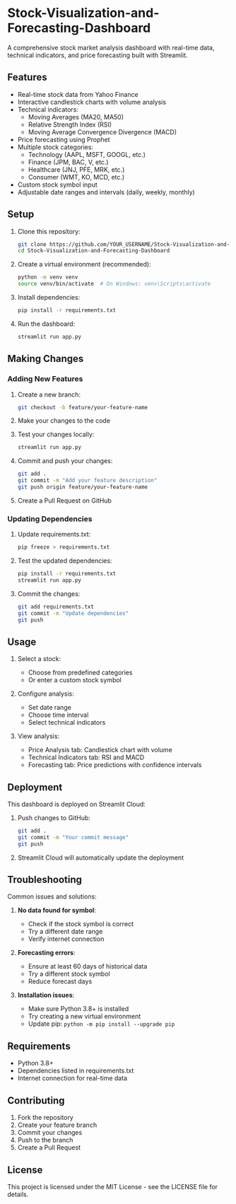 # Stock-Visualization-and-Forecasting-Dashboard
   A comprehensive stock market analysis dashboard with real-time data, technical indicators, and price forecasting built with Streamlit.

## Features

- Real-time stock data from Yahoo Finance
- Interactive candlestick charts with volume analysis
- Technical indicators:
  - Moving Averages (MA20, MA50)
  - Relative Strength Index (RSI)
  - Moving Average Convergence Divergence (MACD)
- Price forecasting using Prophet
- Multiple stock categories:
  - Technology (AAPL, MSFT, GOOGL, etc.)
  - Finance (JPM, BAC, V, etc.)
  - Healthcare (JNJ, PFE, MRK, etc.)
  - Consumer (WMT, KO, MCD, etc.)
- Custom stock symbol input
- Adjustable date ranges and intervals (daily, weekly, monthly)

## Setup

1. Clone this repository:
   ```bash
   git clone https://github.com/YOUR_USERNAME/Stock-Visualization-and-Forecasting-Dashboard.git
   cd Stock-Visualization-and-Forecasting-Dashboard
   ```

2. Create a virtual environment (recommended):
   ```bash
   python -m venv venv
   source venv/bin/activate  # On Windows: venv\Scripts\activate
   ```

3. Install dependencies:
   ```bash
   pip install -r requirements.txt
   ```

4. Run the dashboard:
   ```bash
   streamlit run app.py
   ```

## Making Changes

### Adding New Features
1. Create a new branch:
   ```bash
   git checkout -b feature/your-feature-name
   ```

2. Make your changes to the code

3. Test your changes locally:
   ```bash
   streamlit run app.py
   ```

4. Commit and push your changes:
   ```bash
   git add .
   git commit -m "Add your feature description"
   git push origin feature/your-feature-name
   ```

5. Create a Pull Request on GitHub

### Updating Dependencies
1. Update requirements.txt:
   ```bash
   pip freeze > requirements.txt
   ```

2. Test the updated dependencies:
   ```bash
   pip install -r requirements.txt
   streamlit run app.py
   ```

3. Commit the changes:
   ```bash
   git add requirements.txt
   git commit -m "Update dependencies"
   git push
   ```

## Usage

1. Select a stock:
   - Choose from predefined categories
   - Or enter a custom stock symbol

2. Configure analysis:
   - Set date range
   - Choose time interval
   - Select technical indicators

3. View analysis:
   - Price Analysis tab: Candlestick chart with volume
   - Technical Indicators tab: RSI and MACD
   - Forecasting tab: Price predictions with confidence intervals

## Deployment

This dashboard is deployed on Streamlit Cloud:

1. Push changes to GitHub:
   ```bash
   git add .
   git commit -m "Your commit message"
   git push
   ```

2. Streamlit Cloud will automatically update the deployment

## Troubleshooting

Common issues and solutions:

1. **No data found for symbol**:
   - Check if the stock symbol is correct
   - Try a different date range
   - Verify internet connection

2. **Forecasting errors**:
   - Ensure at least 60 days of historical data
   - Try a different stock symbol
   - Reduce forecast days

3. **Installation issues**:
   - Make sure Python 3.8+ is installed
   - Try creating a new virtual environment
   - Update pip: `python -m pip install --upgrade pip`

## Requirements

- Python 3.8+
- Dependencies listed in requirements.txt
- Internet connection for real-time data

## Contributing

1. Fork the repository
2. Create your feature branch
3. Commit your changes
4. Push to the branch
5. Create a Pull Request

## License

This project is licensed under the MIT License - see the LICENSE file for details.
